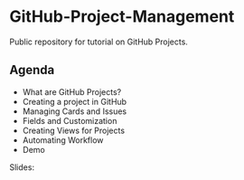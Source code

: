 # GitHub-Project-Management

Public repository for tutorial on GitHub Projects. 

## Agenda

-   What are GitHub Projects?
-   Creating a project in GitHub
-   Managing Cards and Issues
-   Fields and Customization
-   Creating Views for Projects
-   Automating Workflow
-   Demo

Slides: 
